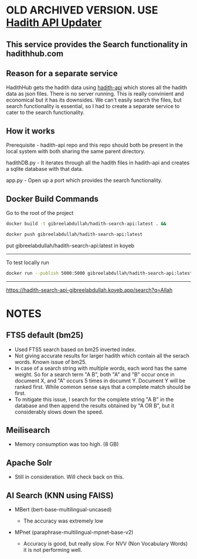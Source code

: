 # OLD ARCHIVED VERSION. USE [Hadith API Updater](https://github.com/GibreelAbdullah/hadith-api-updater)

## This service provides the Search functionality in hadithhub.com

## Reason for a separate service

HadithHub gets the hadith data using [hadith-api](https://github.com/GibreelAbdullah/hadith-api) which stores all the hadith data as json files. There is no server running. This is really convinient and economical but it has its downsides. We can't easily search the files, but search functionality is essential, so I had to create a separate service to cater to the search functionality.

## How it works

Prerequisite - hadith-api repo and this repo should both be present in the local system with both sharing the same parent directory.

hadithDB.py - It iterates through all the hadith files in hadith-api and creates a sqlite database with that data.

app.py - Open up a port which provides the search functionality.

## Docker Build Commands

Go to the root of the project
```bash
docker build -t gibreelabdullah/hadith-search-api:latest . &&

docker push gibreelabdullah/hadith-search-api:latest
```
put gibreelabdullah/hadith-search-api:latest in koyeb

----------------------------------------------------

To test locally run

```bash
docker run --publish 5000:5000 gibreelabdullah/hadith-search-api:latest
```
----------------------------------------------------

https://hadith-search-api-gibreelabdullah.koyeb.app/search?q=Allah

# NOTES

## FTS5 default (bm25)
- Used FTS5 search based on bm25 inverted index.
- Not giving accurate results for larger hadith which contain all the serach words. Known issue of bm25.
- In case of a search string with multiple words, each word has the same weight. So for a search term "A B", both "A" and "B" occur once in document X, and "A" occurs 5 times in documnt Y. Document Y will be ranked first. While common sense says that a complete match should be first.
- To mitigate this issue, I search for the complete string "A B" in the database and then append the results obtained by "A OR B", but it considerably slows down the speed.

## Meilisearch
- Memory consumption was too high. (8 GB)

## Apache Solr
- Still in consideration. Will check back on this.

## AI Search (KNN using FAISS)

- MBert (bert-base-multilingual-uncased)
    - The accuracy was extremely low

- MPnet (paraphrase-multilingual-mpnet-base-v2)
    - Accuracy is good, but really slow. For NVV (Non Vocabulary Words) it is not performing well.
